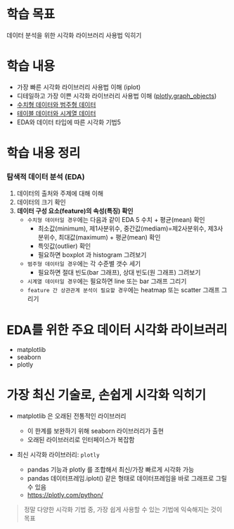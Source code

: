 # 학습 목표
데이터 분석을 위한 시각화 라이브러리 사용법 익히기

# 학습 내용
- 가장 빠른 시각화 라이브러리 사용법 이해 (iplot)
- 디테일하고 가장 이쁜 시각화 라이브러리 사용법 이해 ([plotly.graph_objects](https://github.com/kimayeon-hub/Python_for_AI/blob/master/Data%20Analysis/Using%20the%20Visualization%20Library/plotly.graph_objects.ipynb))
- [수치형 데이터와 범주형 데이터](https://github.com/kimayeon-hub/Python_for_AI/blob/master/Data%20Analysis/Using%20the%20Visualization%20Library/numerical%20type%20data%20and%20categorical%20data.ipynb)
- [테이블 데이터와 시계열 데이터]()
- EDA와 데이터 타입에 따른 시각화 기법5

# 학습 내용 정리
### 탐색적 데이터 분석 (EDA)
1. 데이터의 출처와 주제에 대해 이해 <br>
2. 데이터의 크기 확인 <br>
3. <b>데이터 구성 요소(feature)의 속성(특징) 확인</b>
    - `수치형 데이터일 경우`에는 다음과 같이 EDA 5 수치 + 평균(mean) 확인
      - 최소값(minimum), 제1사분위수, 중간값(mediam)=제2사분위수, 제3사분위수, 최대값(maximum) + 평균(mean) 확인
      - 특잇값(outlier) 확인
      - 필요하면 boxplot 과 histogram 그려보기
    - `범주형 데이터일 경우`에는 각 수준별 갯수 세기
      - 필요하면 절대 빈도(bar 그래프), 상대 빈도(원 그래프) 그려보기
    - `시계열 데이터일 경우`에는 필요하면 line 또는 bar 그래프 그리기
    - `feature 간 상관관계 분석이 필요할 경우`에는 heatmap 또는 scatter 그래프 그리기

# EDA를 위한 주요 데이터 시각화 라이브러리
- matplotlib
- seaborn
- plotly

# 가장 최신 기술로, 손쉽게 시각화 익히기
- matplotlib 은 오래된 전통적인 라이브러리
  - 이 한계를 보완하기 위해 seaborn 라이브러리가 출현
  - 오래된 라이브러리로 인터페이스가 복잡함

- 최신 시각화 라이브러리: `plotly`
  - pandas 기능과 plotly 를 조합해서 최신/가장 빠르게 시각화 가능
  - pandas 데이터프레임.iplot() 같은 형태로 데이터프레임을 바로 그래프로 그릴 수 있음
  - https://plotly.com/python/

> 정말 다양한 시각화 기법 중, 가장 쉽게 사용할 수 있는 기법에 익숙해지는 것이 목표
  
  

